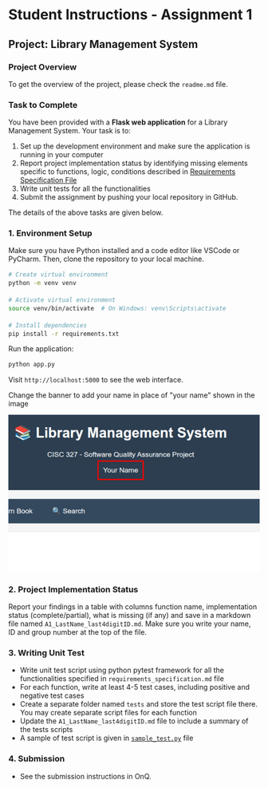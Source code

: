 # Student Instructions - Assignment 1

## Project: Library Management System

### Project Overview

To get the overview of the project, please check the `readme.md` file.

### Task to Complete

You have been provided with a **Flask web application** for a Library Management System. Your task is to:
1. Set up the development environment and make sure the application is running in your computer
2. Report project implementation status by identifying missing elements specific to functions, logic, conditions described in [Requirements Specification File](requirements_specification.md)
3. Write unit tests for all the functionalities
4. Submit the assignment by pushing your local repository in GitHub.


The details of the above tasks are given below.

### 1. Environment Setup

Make sure you have Python installed and a code editor like VSCode or PyCharm. Then, clone the repository to your local machine.

```bash
# Create virtual environment
python -m venv venv

# Activate virtual environment
source venv/bin/activate  # On Windows: venv\Scripts\activate

# Install dependencies
pip install -r requirements.txt
```

Run the application:

```bash
python app.py
```
Visit `http://localhost:5000` to see the web interface. 

Change the banner to add your name in place of "your name" shown in the image

![Screenshot showing the banner change](banner.png)

### 2. Project Implementation Status

Report your findings in a table with columns function name, implementation status (complete/partial), what is missing (if any) and save in a markdown file named `A1_LastName_last4digitID.md`. Make sure you write your name, ID and group number at the top of the file.



### 3. Writing Unit Test
- Write unit test script using python pytest framework for all the functionalities specified in `requirements_specification.md` file
- For each function, write at least 4-5 test cases, including positive and negative test cases
- Create a separate folder named `tests` and store the test script file there. You may create separate script files for each function
- Update the `A1_LastName_last4digitID.md` file to include a summary of the tests scripts
- A sample of test script is given in [`sample_test.py`](sample_test.py) file  

### 4. Submission
- See the submission instructions in OnQ.

 



